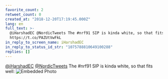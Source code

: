 ```yaml
---
favorite_count: 2
retweet_count: 0
created_at: "2018-12-20T17:19:45.000Z"
lang: en
full_text: >-
  @iHarshadEC @NordicTweets The #nrf91 SIP is kinda white, so that fits well:
  https://t.co/PAZUtVwFkL
in_reply_to_screen_name: iHarshadEC
in_reply_to_status_id_str: "1075788810649100288"
replies: []
---
```


[@iHarshadEC](https://twitter.com/iHarshadEC)
[@NordicTweets](https://twitter.com/NordicTweets) The #nrf91 SIP is kinda white,
so that fits well:
![Embedded Photo](https://twitter-media-coderbyheart.s3.eu-north-1.amazonaws.com/1075802949350293504-Du4FExkXcAEM8ev.jpg)
